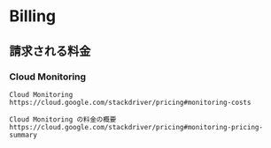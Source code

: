 # Billing

## 請求される料金

### Cloud Monitoring

```
Cloud Monitoring
https://cloud.google.com/stackdriver/pricing#monitoring-costs

Cloud Monitoring の料金の概要
https://cloud.google.com/stackdriver/pricing#monitoring-pricing-summary
```